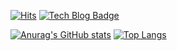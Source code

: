 [![Hits](https://hits.seeyoufarm.com/api/count/incr/badge.svg?url=https%3A%2F%2Fgithub.com%2Fbanjjoknim%2Fhit-counter&count_bg=%2379C83D&title_bg=%23555555&icon=&icon_color=%23E7E7E7&title=today&edge_flat=false)](https://hits.seeyoufarm.com)
[![Tech Blog Badge](http://img.shields.io/badge/-blog-black?style=flat-square&logo=github&link=https://resilient-923.tistory.com/)](https://resilient-923.tistory.com/)

[![Anurag's GitHub stats](https://github-readme-stats.vercel.app/api?username=banjjoknim&repo=github-readme-stats&theme=white&show_icons=true&count_private=true)](https://github.com/banjjoknim/github-readme-stats)
[![Top Langs](https://github-readme-stats.vercel.app/api/top-langs/?username=banjjoknim&layout=compact)](https://github.com/anuraghazra/github-readme-stats)

